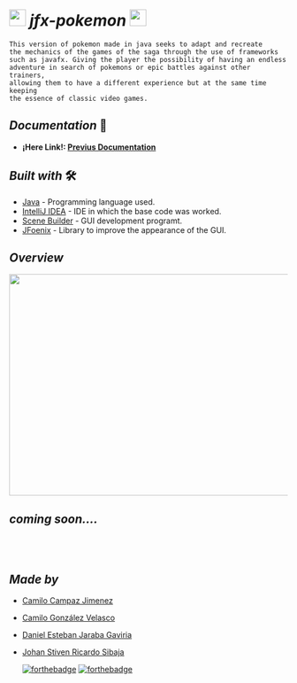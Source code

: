 # <img src = "https://user-images.githubusercontent.com/69222739/117772072-676cf180-b1fc-11eb-87a3-a7bb7393ec12.png" width="30px" height="30px"> <b> _**jfx-pokemon**_ </b> <img src = "https://user-images.githubusercontent.com/69222739/117772072-676cf180-b1fc-11eb-87a3-a7bb7393ec12.png" width="30px" height="30px">
    This version of pokemon made in java seeks to adapt and recreate
    the mechanics of the games of the saga through the use of frameworks
    such as javafx. Giving the player the possibility of having an endless
    adventure in search of pokemons or epic battles against other trainers,
    allowing them to have a different experience but at the same time keeping
    the essence of classic video games.
    

## <b> _Documentation_ </b> 📄


- **¡Here Link!: [Previus Documentation](https://github.com/danieljaraba/jfx-pokemon/blob/master/docs/Campaz-Gonz%C3%A1lez-Jaraba-Ricardo.pdf)**

## <b> _Built with_ </b> 🛠️
+ [Java](https://www.oracle.com/co/java/technologies/javase/javase-jdk8-downloads.html) - Programming language used.
+ [IntelliJ IDEA](https://www.jetbrains.com/es-es/idea/) - IDE in which the base code was worked.
+ [Scene Builder](https://gluonhq.com/products/scene-builder/) - GUI development programt.
+ [JFoenix](https://github.com/sshahine/JFoenix) - Library to improve the appearance of the GUI.

## <b> _Overview_ </b>


<img src = "https://user-images.githubusercontent.com/69222739/118749515-47a08380-b823-11eb-9891-8fd3089a59d5.png" width="600px" height="400px">


***<h2>coming soon....***<h2/> <br>


## <b> _Made by_ </b>

+ [Camilo Campaz Jimenez](https://github.com/CamiloCJ09 "Camilo Campaz")
+ [Camilo González Velasco](https://github.com/camilogonzalez7424 "Camilo González")
+ [Daniel Esteban Jaraba Gaviria](https://github.com/danieljaraba "Daniel Jaraba")
+ [Johan Stiven Ricardo Sibaja](https://github.com/Johan794 "Johan Ricardo")


  [![forthebadge](https://forthebadge.com/images/badges/made-with-java.svg)](https://forthebadge.com) 
  [![forthebadge](https://forthebadge.com/images/badges/built-with-love.svg)](https://forthebadge.com)